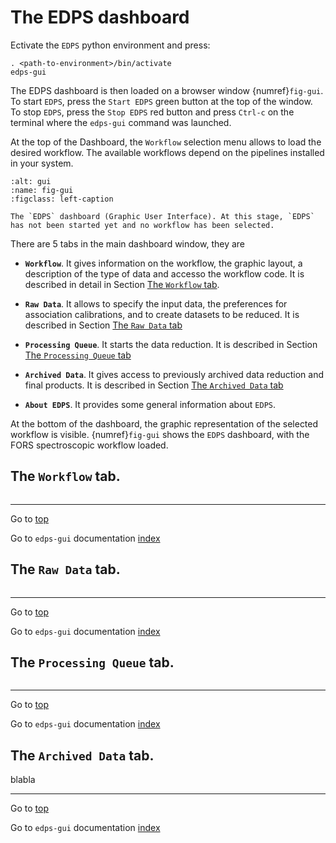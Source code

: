 <a name="top"></a>

# The EDPS dashboard

Ectivate the `EDPS` python environment and press:

	. <path-to-environment>/bin/activate 
	edps-gui

The EDPS dashboard is then loaded on a browser window {numref}`fig-gui`. To start `EDPS`, press the
`Start EDPS` green button at the top of the window. To stop `EDPS`,
press the `Stop EDPS` red button and press `Ctrl-c` on the terminal
where the `edps-gui` command was launched.

At the top of the Dashboard, the `Workflow` selection menu allows to
load the desired workflow. The available workflows depend on the
pipelines installed in your system.

```{figure} figures/gui.jpg
:alt: gui
:name: fig-gui
:figclass: left-caption

The `EDPS` dashboard (Graphic User Interface). At this stage, `EDPS`
has not been started yet and no workflow has been selected.

```

There are 5 tabs in the main dashboard window, they are

- **`Workflow`**. It gives information on the workflow, the graphic
  layout, a description of the type of data and accesso the workflow
  code. It is described in detail in Section [The `Workflow` tab](#workflow).

- **`Raw Data`**. It allows to specify the input data, the preferences
  for association calibrations, and to create datasets to be reduced. It
  is described in Section [The `Raw Data` tab](#raw_data)


- **`Processing Queue`**. It starts the data reduction. It is described in
  Section [The `Processing Queue` tab](#processing_queue)

- **`Archived Data`**. It gives access to previously archived data
  reduction and final products. It is described in Section [The `Archived Data` tab](#archived_data)

- **`About EDPS`**. It provides some general information about
  `EDPS`.

At the bottom of the dashboard, the graphic representation of the
selected workflow is visible. {numref}`fig-gui` shows
the `EDPS` dashboard, with the FORS spectroscopic workflow loaded.

<a name="workflow"></a>

## The `Workflow` tab.

```{include} workflow_.md
```
---
Go to [top](#top)

Go to `edps-gui` documentation [index](../edpsgui/index)

<a name="raw_data"></a>
## The `Raw Data` tab.

```{include} raw_data_.md
```

---
Go to [top](#top)

Go to `edps-gui` documentation [index](../edpsgui/index)

<a name="processing_queue"></a>
## The `Processing Queue` tab.

```{include} processing_queue_.md
```

---
Go to [top](#top)

Go to `edps-gui` documentation [index](../edpsgui/index)


<a name="archived_data"></a>
## The `Archived Data` tab.

blabla

---
Go to [top](#top)

Go to `edps-gui` documentation [index](../edpsgui/index)

